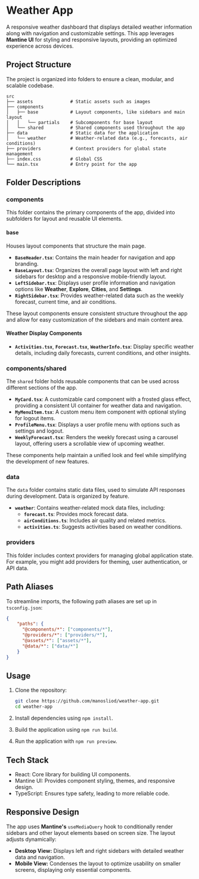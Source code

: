 # **Weather App**

A responsive weather dashboard that displays detailed weather information along with navigation and customizable settings. This app leverages **Mantine UI** for styling and responsive layouts, providing an optimized experience across devices.

## **Project Structure**

The project is organized into folders to ensure a clean, modular, and scalable codebase.


```
src
├── assets              # Static assets such as images
├── components
│   ├── base            # Layout components, like sidebars and main layout
│   │   └── partials    # Subcomponents for base layout
│   └── shared          # Shared components used throughout the app
├── data                # Static data for the application
│   └── weather         # Weather-related data (e.g., forecasts, air conditions)
├── providers           # Context providers for global state management
├── index.css           # Global CSS
└── main.tsx            # Entry point for the app
```

## **Folder Descriptions**

### **components**

This folder contains the primary components of the app, divided into subfolders for layout and reusable UI elements.

#### **base**
Houses layout components that structure the main page.

- **`BaseHeader.tsx`**: Contains the main header for navigation and app branding.
- **`BaseLayout.tsx`**: Organizes the overall page layout with left and right sidebars for desktop and a responsive mobile-friendly layout.
- **`LeftSidebar.tsx`**: Displays user profile information and navigation options like **Weather**, **Explore**, **Cities**, and **Settings**.
- **`RightSidebar.tsx`**: Provides weather-related data such as the weekly forecast, current time, and air conditions.

These layout components ensure consistent structure throughout the app and allow for easy customization of the sidebars and main content area.

#### **Weather Display Components**

- **`Activities.tsx`**, **`Forecast.tsx`**, **`WeatherInfo.tsx`**: Display specific weather details, including daily forecasts, current conditions, and other insights.

### **components/shared**

The `shared` folder holds reusable components that can be used across different sections of the app.

- **`MyCard.tsx`**: A customizable card component with a frosted glass effect, providing a consistent UI container for weather data and navigation.
- **`MyMenuItem.tsx`**: A  custom menu item component with optional styling for logout items.
- **`ProfileMenu.tsx`**: Displays a user profile menu with options such as settings and logout.
- **`WeeklyForecast.tsx`**: Renders the weekly forecast using a carousel layout, offering users a scrollable view of upcoming weather.

These components help maintain a unified look and feel while simplifying the development of new features.

### **data**

The `data` folder contains static data files, used to simulate API responses during development. Data is organized by feature.

- **`weather`**: Contains weather-related mock data files, including:
    - **`forecast.ts`**: Provides mock forecast data.
    - **`airConditions.ts`**: Includes air quality and related metrics.
    - **`activities.ts`**: Suggests activities based on weather conditions.

### **providers**

This folder includes context providers for managing global application state. For example, you might add providers for theming, user authentication, or API data.

## **Path Aliases**

To streamline imports, the following path aliases are set up in ```tsconfig.json```:
```json
{
    "paths": {
      "@components/*": ["components/*"],
      "@providers/*": ["providers/*"],
      "@assets/*": ["assets/*"],
      "@data/*": ["data/*"]
    }
}
```

## **Usage**

1. Clone the repository:

    ```bash
    git clone https://github.com/manosliod/weather-app.git
    cd weather-app 
    ```
2. Install dependencies using ```npm install```. 
3. Build the application using ```npm run build```.
4. Run the application with ```npm run preview```.


## **Tech Stack**

- React: Core library for building UI components.
- Mantine UI: Provides component styling, themes, and responsive design.
- TypeScript: Ensures type safety, leading to more reliable code.

## **Responsive Design**

The app uses **Mantine's** ```useMediaQuery``` hook to conditionally render sidebars and other layout elements based on screen size. The layout adjusts dynamically:

- **Desktop View:** Displays left and right sidebars with detailed weather data and navigation.
- **Mobile View:** Condenses the layout to optimize usability on smaller screens, displaying only essential components.
